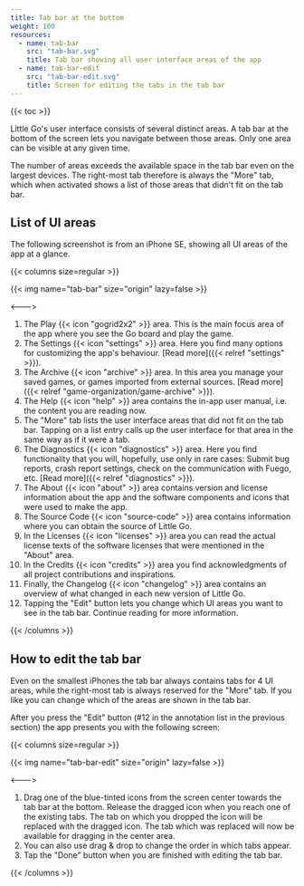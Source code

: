 ```yaml
---
title: Tab bar at the bottom
weight: 100
resources:
  - name: tab-bar
    src: "tab-bar.svg"
    title: Tab bar showing all user interface areas of the app
  - name: tab-bar-edit
    src: "tab-bar-edit.svg"
    title: Screen for editing the tabs in the tab bar
---
```


{{< toc >}}

Little Go's user interface consists of several distinct areas. A tab bar at the bottom of the screen lets you navigate between those areas. Only one area can be visible at any given time.

The number of areas exceeds the available space in the tab bar even on the largest devices. The right-most tab therefore is always the "More" tab, which when activated shows a list of those areas that didn't fit on the tab bar.

## List of UI areas

The following screenshot is from an iPhone SE, showing all UI areas of the app at a glance.

{{< columns size=regular >}}

{{< img name="tab-bar" size="origin" lazy=false >}}

<--->

1. The Play {{< icon "gogrid2x2" >}} area. This is the main focus area of the app where you see the Go board and play the game.
1. The Settings {{< icon "settings" >}} area. Here you find many options for customizing the app's behaviour. [Read more]({{< relref "settings" >}}).
1. The Archive {{< icon "archive" >}} area. In this area you manage your saved games, or games imported from external sources. [Read more]({{< relref "game-organization/game-archive" >}}).
1. The Help {{< icon "help" >}} area contains the in-app user manual, i.e. the content you are reading now.
1. The "More" tab lists the user interface areas that did not fit on the tab bar. Tapping on a list entry calls up the user interface for that area in the same way as if it were a tab.
1. The Diagnostics {{< icon "diagnostics" >}} area. Here you find functionality that you will, hopefully, use only in rare cases: Submit bug reports, crash report settings, check on the communication with Fuego, etc. [Read more]({{< relref "diagnostics" >}}).
1. The About {{< icon "about" >}} area contains version and license information about the app and the software components and icons that were used to make the app.
1. The Source Code {{< icon "source-code" >}} area contains information where you can obtain the source of Little Go.
1. In the Licenses {{< icon "licenses" >}} area you can read the actual license texts of the software licenses that were mentioned in the "About" area.
1. In the Credits {{< icon "credits" >}} area you find acknowledgments of all project contributions and inspirations.
1. Finally, the Changelog {{< icon "changelog" >}} area contains an overview of what changed in each new version of Little Go.
1. Tapping the "Edit" button lets you change which UI areas you want to see in the tab bar. Continue reading for more information.

{{< /columns >}}

## How to edit the tab bar

Even on the smallest iPhones the tab bar always contains tabs for 4 UI areas, while the right-most tab is always reserved for the "More" tab. If you like you can change which of the areas are shown in the tab bar.

After you press the "Edit" button (#12 in the annotation list in the previous section) the app presents you with the following screen:

{{< columns size=regular >}}

{{< img name="tab-bar-edit" size="origin" lazy=false >}}

<--->

1. Drag one of the blue-tinted icons from the screen center towards the tab bar at the bottom. Release the dragged icon when you reach one of the existing tabs. The tab on which you dropped the icon will be replaced with the dragged icon. The tab which was replaced will now be available for dragging in the center area.
2. You can also use drag & drop to change the order in which tabs appear.
3. Tap the "Done" button when you are finished with editing the tab bar.

{{< /columns >}}
